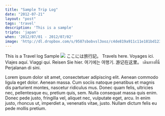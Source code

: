 ```yaml
---
title: "Sample Trip Log"
date: "2012-07-21"
layout: "post"
tags: 'travel'
description: 'This is a sample'
tripto: 'japan'
when: '2012/07/01 - 2012/07/02'
image: 'http://dl.dropbox.com/s/9587sbobvsl3ooz/c4de819a911c11e181bd12313817987b_7.jpg'
---
```


This is a Travel log Sample
<img class="travel-image" src="http://dl.dropbox.com/s/k6owgyvq31j3buj/bdaa9834967911e1af7612313813f8e8_7.jpg "/>
ここには旅行記。
Travels here.
Voyages ici.
Viajes aquí.
Viaggi qui.
Reisen Sie hier.
여기에는 여행기.
游记在这里。
เดินทางที่นี่
Perjalanan di sini.

Lorem ipsum dolor sit amet, consectetuer adipiscing elit. Aenean commodo ligula eget dolor. Aenean massa. Cum sociis natoque penatibus et magnis dis parturient montes, nascetur ridiculus mus. Donec quam felis, ultricies nec, pellentesque eu, pretium quis, sem. Nulla consequat massa quis enim. Donec pede justo, fringilla vel, aliquet nec, vulputate eget, arcu. In enim justo, rhoncus ut, imperdiet a, venenatis vitae, justo. Nullam dictum felis eu pede mollis pretium.